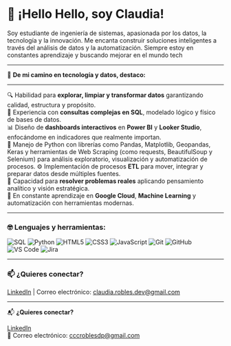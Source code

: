 <h1 align="left">👋 ¡Hello Hello, soy Claudia!</h1>
<p align="left">Soy estudiante de ingeniería de sistemas, apasionada por los datos, la tecnología y la innovación. Me encanta construir soluciones inteligentes a través del análisis de datos y la automatización. Siempre estoy en constantes aprendizaje y buscando mejorar en el mundo tech</p>

---

🚀 **De mi camino en tecnología y datos, destaco:**

---

🔍 Habilidad para **explorar, limpiar y transformar datos** garantizando calidad, estructura y propósito.  
🧠 Experiencia con **consultas complejas en SQL**, modelado lógico y físico de bases de datos.  
📊 Diseño de **dashboards interactivos** en **Power BI** y **Looker Studio**, enfocándome en indicadores que realmente importan.  
🐍  Manejo de Python con librerías como Pandas, Matplotlib, Geopandas, Keras y herramientas de Web Scraping (como requests, BeautifulSoup y Selenium) para análisis exploratorio, visualización y   automatización de procesos. 
⚙️ Implementación de procesos **ETL** para mover, integrar y preparar datos desde múltiples fuentes.  
🎯 Capacidad para **resolver problemas reales** aplicando pensamiento analítico y visión estratégica.   
🌱 En constante aprendizaje en **Google Cloud**, **Machine Learning** y automatización con herramientas modernas.

---
### 🤓 Lenguajes y herramientas:

<p align="left">
<img src="https://img.shields.io/badge/SQL-black?style=flat&logo=postgresql&logoColor=336791&labelColor=000000" alt="SQL"/>
  <img src="https://img.shields.io/badge/Python-black?style=flat&logo=python&logoColor=3776AB&labelColor=000000" alt="Python"/>
  <img src="https://img.shields.io/badge/HTML5-black?style=flat&logo=html5&logoColor=E34F26&labelColor=000000" alt="HTML5"/>
  <img src="https://img.shields.io/badge/CSS3-black?style=flat&logo=css3&logoColor=1572B6&labelColor=000000" alt="CSS3"/>
  <img src="https://img.shields.io/badge/JavaScript-black?style=flat&logo=javascript&logoColor=F7DF1E&labelColor=000000" alt="JavaScript"/>
  <img src="https://img.shields.io/badge/Git-black?style=flat&logo=git&logoColor=F05032&labelColor=000000" alt="Git"/>
  <img src="https://img.shields.io/badge/GitHub-black?style=flat&logo=github&logoColor=FFFFFF&labelColor=000000" alt="GitHub"/>
  <img src="https://img.shields.io/badge/VS%20Code-black?style=flat&logo=visualstudiocode&logoColor=007ACC&labelColor=000000" alt="VS Code"/>
  <img src="https://img.shields.io/badge/Jira-black?style=flat&logo=jira&logoColor=0052CC&labelColor=000000" alt="Jira"/>
</p>

---

### 📫 ¿Quieres conectar?

[LinkedIn](https://www.linkedin.com/in/claudia-robles-data) | Correo electrónico: claudia.robles.dev@gmail.com



---

📬 **¿Quieres conectar?**

[LinkedIn](https://www.linkedin.com/in/claudia-robles-data)  
📧 Correo electrónico: cccroblesdp@gmail.com

